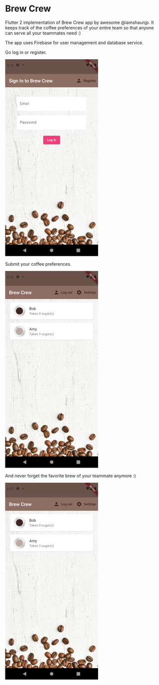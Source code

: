 # Brew Crew

Flutter 2 implementation of Brew Crew app by awesome @iamshaunjp. It keeps track of the coffee preferences of your entire team so that anyone can serve all your teammates need :)

The app uses Firebase for user management and database service.

Go log in or register.

![Log in or register](https://github.com/shelpuk/brew_crew/blob/master/screenshots/Screenshot_20210330_182227.png)

Submit your coffee preferences.

![Manage preferences](https://github.com/shelpuk/brew_crew/blob/master/screenshots/Screenshot_20210330_182240.png)

And never forget the favorite brew of your teammate anymore :)

![The main screen](https://github.com/shelpuk/brew_crew/blob/master/screenshots/Screenshot_20210330_182240.png)
